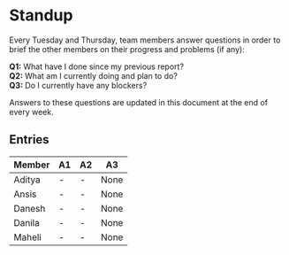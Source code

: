 # Standup

Every Tuesday and Thursday, team members answer questions in order to brief the other members on their progress and problems (if any):

**Q1:** What have I done since my previous report?  
**Q2:** What am I currently doing and plan to do?  
**Q3:** Do I currently have any blockers?  

Answers to these questions are updated in this document at the end of every week.

## Entries

| Member | A1 | A2 | A3 |  
| ---  | --- | ---- | --- | 
| Aditya | - | - | None |  
| Ansis | - | - | None |  
| Danesh | - | - | None |  
| Danila | - | - | None |  
| Maheli | - | - | None |  
